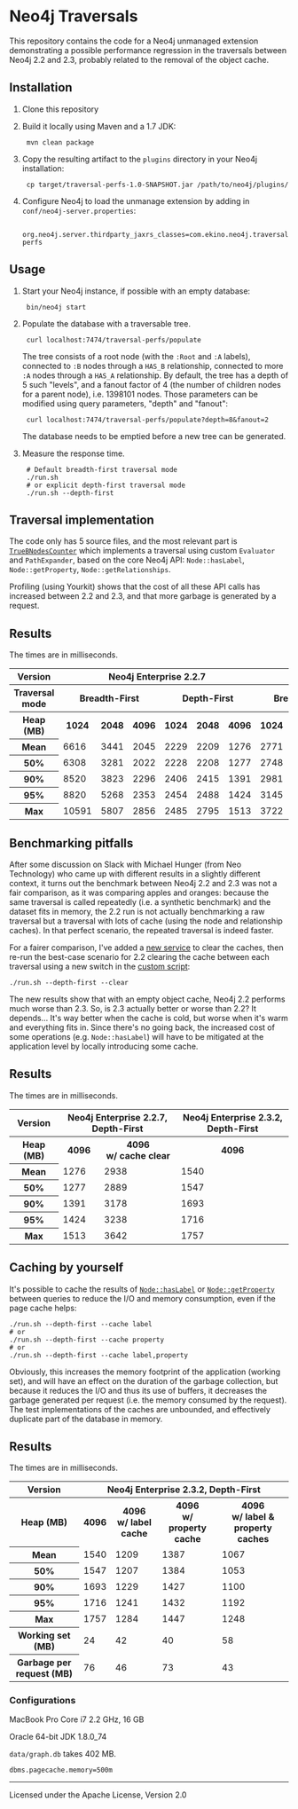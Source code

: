 # Neo4j Traversals

This repository contains the code for a Neo4j unmanaged extension demonstrating a possible performance regression in the
traversals between Neo4j 2.2 and 2.3, probably related to the removal of the object cache.

## Installation

1. Clone this repository
1. Build it locally using Maven and a 1.7 JDK:

        mvn clean package
    
1. Copy the resulting artifact to the `plugins` directory in your Neo4j installation:

        cp target/traversal-perfs-1.0-SNAPSHOT.jar /path/to/neo4j/plugins/
        
1. Configure Neo4j to load the unmanage extension by adding in `conf/neo4j-server.properties`:

        org.neo4j.server.thirdparty_jaxrs_classes=com.ekino.neo4j.traversal=/traversal-perfs

## Usage

1. Start your Neo4j instance, if possible with an empty database:

        bin/neo4j start
        
1. Populate the database with a traversable tree.
        
        curl localhost:7474/traversal-perfs/populate
        
    The tree consists of a root node (with the `:Root` and `:A` labels), connected to `:B` nodes through a `HAS_B`
    relationship, connected to more `:A` nodes through a `HAS_A` relationship. By default, the tree has a depth of 5 
    such "levels", and a fanout factor of 4 (the number of children nodes for a parent node), i.e. 1398101 nodes.
    Those parameters can be modified using query parameters, "depth" and "fanout":
     
        curl localhost:7474/traversal-perfs/populate?depth=8&fanout=2
        
     The database needs to be emptied before a new tree can be generated.
        
1. Measure the response time.

        # Default breadth-first traversal mode
        ./run.sh
        # or explicit depth-first traversal mode
        ./run.sh --depth-first

## Traversal implementation

The code only has 5 source files, and the most relevant part is 
[`TrueBNodesCounter`](src/main/java/com/ekino/neo4j/traversal/TrueBNodesCounter.java) which
implements a traversal using custom `Evaluator` and `PathExpander`, based on the core Neo4j API: `Node::hasLabel`,
`Node::getProperty`, `Node::getRelationships`.

Profiling (using Yourkit) shows that the cost of all these API calls has increased between 2.2 and 2.3, and that more
garbage is generated by a request.

## Results

The times are in milliseconds.

<table>
  <tr>
    <th>Version</th>
    <th colspan="6">Neo4j Enterprise 2.2.7</th>
    <th colspan="6">Neo4j Enterprise 2.3.2</th>
  </tr>
  <tr>
    <th>Traversal mode</th>
    <th colspan="3">Breadth-First</th>
    <th colspan="3">Depth-First</th>
    <th colspan="3">Breadth-First</th>
    <th colspan="3">Depth-First</th>
  </tr>
  <tr>
    <th>Heap (MB)</th>
    <th>1024</th>
    <th>2048</th>
    <th>4096</th>
    <th>1024</th>
    <th>2048</th>
    <th>4096</th>
    <th>1024</th>
    <th>2048</th>
    <th>4096</th>
    <th>1024</th>
    <th>2048</th>
    <th>4096</th>
  </tr>
  <tr>
    <th>Mean</th>
    <td>6616</td>
    <td>3441</td>
    <td>2045</td>
    <td>2229</td>
    <td>2209</td>
    <td>1276</td>
    <td>2771</td>
    <td>2500</td>
    <td>2465</td>
    <td>1544</td>
    <td>1543</td>
    <td>1540</td>
  </tr>
  <tr>
    <th>50%</th>
    <td>6308</td>
    <td>3281</td>
    <td>2022</td>
    <td>2228</td>
    <td>2208</td>
    <td>1277</td>
    <td>2748</td>
    <td>2487</td>
    <td>2443</td>
    <td>1549</td>
    <td>1517</td>
    <td>1547</td>
  </tr>
  <tr>
    <th>90%</th>
    <td>8520</td>
    <td>3823</td>
    <td>2296</td>
    <td>2406</td>
    <td>2415</td>
    <td>1391</td>
    <td>2981</td>
    <td>2672</td>
    <td>2674</td>
    <td>1679</td>
    <td>1690</td>
    <td>1693</td>
  </tr>
  <tr>
    <th>95%</th>
    <td>8820</td>
    <td>5268</td>
    <td>2353</td>
    <td>2454</td>
    <td>2488</td>
    <td>1424</td>
    <td>3145</td>
    <td>2773</td>
    <td>2709</td>
    <td>1711</td>
    <td>1727</td>
    <td>1716</td>
  </tr>
  <tr>
    <th>Max</th>
    <td>10591</td>
    <td>5807</td>
    <td>2856</td>
    <td>2485</td>
    <td>2795</td>
    <td>1513</td>
    <td>3722</td>
    <td>3321</td>
    <td>2936</td>
    <td>1882</td>
    <td>1771</td>
    <td>1757</td>
  </tr>
</table>

## Benchmarking pitfalls

After some discussion on Slack with Michael Hunger (from Neo Technology) who came up with different results in a
slightly different context, it turns out the benchmark between Neo4j 2.2 and 2.3 was not a fair comparison, as it was
comparing apples and oranges: because the same traversal is called repeatedly (i.e. a synthetic benchmark) and the
dataset fits in memory, the 2.2 run is not actually benchmarking a raw traversal but a traversal with lots of cache
(using the node and relationship caches). In that perfect scenario, the repeated traversal is indeed faster.

For a fairer comparison, I've added a [new service](src/main/java/com/ekino/neo4j/traversal/CacheResource.java) to clear
the caches, then re-run the best-case scenario for 2.2 clearing the cache between each traversal using a new switch in
the [custom script](run.sh):

    ./run.sh --depth-first --clear

The new results show that with an empty object cache, Neo4j 2.2 performs much worse than 2.3. So, is 2.3 actually better
or worse than 2.2? It depends... It's way better when the cache is cold, but worse when it's warm and everything fits
in. Since there's no going back, the increased cost of some operations (e.g. `Node::hasLabel`) will have to be mitigated
at the application level by locally introducing some cache.

## Results

The times are in milliseconds.

<table>
  <tr>
    <th>Version</th>
    <th colspan="2">Neo4j Enterprise 2.2.7, Depth-First</th>
    <th>Neo4j Enterprise 2.3.2, Depth-First</th>
  </tr>
  <tr>
    <th>Heap (MB)</th>
    <th>4096</th>
    <th>4096<br>w/ cache clear</th>
    <th>4096</th>
  </tr>
  <tr>
    <th>Mean</th>
    <td>1276</td>
    <td>2938</td>
    <td>1540</td>
  </tr>
  <tr>
    <th>50%</th>
    <td>1277</td>
    <td>2889</td>
    <td>1547</td>
  </tr>
  <tr>
    <th>90%</th>
    <td>1391</td>
    <td>3178</td>
    <td>1693</td>
  </tr>
  <tr>
    <th>95%</th>
    <td>1424</td>
    <td>3238</td>
    <td>1716</td>
  </tr>
  <tr>
    <th>Max</th>
    <td>1513</td>
    <td>3642</td>
    <td>1757</td>
  </tr>
</table>

## Caching by yourself

It's possible to cache the results of [`Node::hasLabel`](src/main/java/com/ekino/neo4j/traversal/Neo4jLabelOperations.java)
or [`Node::getProperty`](src/main/java/com/ekino/neo4j/traversal/Neo4jPropertyOperations.java) between queries to reduce
the I/O and memory consumption, even if the page cache helps:

    ./run.sh --depth-first --cache label
    # or
    ./run.sh --depth-first --cache property
    # or
    ./run.sh --depth-first --cache label,property

Obviously, this increases the memory footprint of the application (working set), and will have an effect on the duration
of the garbage collection, but because it reduces the I/O and thus its use of buffers, it decreases the garbage
generated per request (i.e. the memory consumed by the request). The test implementations of the caches are unbounded,
and effectively duplicate part of the database in memory.

## Results

The times are in milliseconds.

<table>
  <tr>
    <th>Version</th>
    <th colspan="4">Neo4j Enterprise 2.3.2, Depth-First</th>
  </tr>
  <tr>
    <th>Heap (MB)</th>
    <th>4096</th>
    <th>4096<br>w/ label cache</th>
    <th>4096<br>w/ property cache</th>
    <th>4096<br>w/ label & property caches</th>
  </tr>
  <tr>
    <th>Mean</th>
    <td>1540</td>
    <td>1209</td>
    <td>1387</td>
    <td>1067</td>
  </tr>
  <tr>
    <th>50%</th>
    <td>1547</td>
    <td>1207</td>
    <td>1384</td>
    <td>1053</td>
  </tr>
  <tr>
    <th>90%</th>
    <td>1693</td>
    <td>1229</td>
    <td>1427</td>
    <td>1100</td>
  </tr>
  <tr>
    <th>95%</th>
    <td>1716</td>
    <td>1241</td>
    <td>1432</td>
    <td>1192</td>
  </tr>
  <tr>
    <th>Max</th>
    <td>1757</td>
    <td>1284</td>
    <td>1447</td>
    <td>1248</td>
  </tr>
  <tr>
    <th>Working set (MB)</th>
    <td>24</td>
    <td>42</td>
    <td>40</td>
    <td>58</td>
  </tr>
  <tr>
    <th>Garbage per request (MB)</th>
    <td>76</td>
    <td>46</td>
    <td>73</td>
    <td>43</td>
  </tr>
</table>

### Configurations

MacBook Pro Core i7 2.2 GHz, 16 GB

Oracle 64-bit JDK 1.8.0_74

`data/graph.db` takes 402 MB.

    dbms.pagecache.memory=500m
    
------

Licensed under the Apache License, Version 2.0
